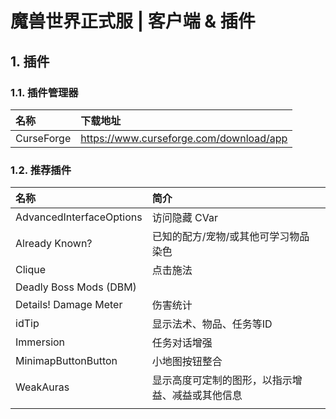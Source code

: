 # 魔兽世界正式服 | 客户端 & 插件

## 1. 插件

### 1.1. 插件管理器

| 名称       | 下载地址                                  |
| :--------- | :---------------------------------------- |
| CurseForge | <https://www.curseforge.com/download/app> |

### 1.2. 推荐插件

| 名称                     | 简介                                             |
| :----------------------- | :----------------------------------------------- |
| AdvancedInterfaceOptions | 访问隐藏 CVar                                    |
| Already Known?           | 已知的配方/宠物/或其他可学习物品 染色            |
| Clique                   | 点击施法                                         |
| Deadly Boss Mods (DBM)   |                                                  |
| Details! Damage Meter    | 伤害统计                                         |
| idTip                    | 显示法术、物品、任务等ID                         |
| Immersion                | 任务对话增强                                     |
| MinimapButtonButton      | 小地图按钮整合                                   |
| WeakAuras                | 显示高度可定制的图形，以指示增益、减益或其他信息 |
|                          |                                                  |
